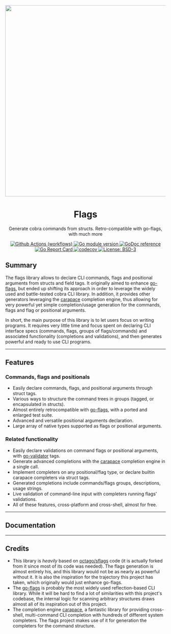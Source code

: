 
<div align="center">
  <a href="https://github.com/reeflective/flags">
    <img alt="" src="" width="600">
  </a>
  <br> <h1> Flags </h1>

  <p>  Generate cobra commands from structs. Retro-compatible with go-flags, with much more </p>
</div>


<!-- Badges -->
<p align="center">
  <a href="https://github.com/reeflective/flags/actions/workflows/go.yml">
    <img src="https://github.com/reeflective/flags/actions/workflows/go.yml/badge.svg?branch=main"
      alt="Github Actions (workflows)" />
  </a>

  <a href="https://github.com/reeflective/flags">
    <img src="https://img.shields.io/github/go-mod/go-version/reeflective/flags.svg"
      alt="Go module version" />
  </a>

  <a href="https://godoc.org/reeflective/go/flags">
    <img src="https://img.shields.io/badge/godoc-reference-blue.svg"
      alt="GoDoc reference" />
  </a>

  <a href="https://goreportcard.com/report/github.com/reeflective/flags">
    <img src="https://goreportcard.com/badge/github.com/reeflective/flags"
      alt="Go Report Card" />
  </a>

  <a href="https://codecov.io/gh/reeflective/flags">
    <img src="https://codecov.io/gh/reeflective/flags/branch/main/graph/badge.svg"
      alt="codecov" />
  </a>

  <a href="https://opensource.org/licenses/BSD-3-Clause">
    <img src="https://img.shields.io/badge/License-BSD_3--Clause-blue.svg"
      alt="License: BSD-3" />
  </a>
</p>

## Summary

The flags library allows to declare CLI commands, flags and positional arguments from structs and field tags.
It originally aimed to enhance [go-flags](https://github.com/jessevdk/go-flags), but ended up shifting its approach in order to leverage the widely 
used and battle-tested cobra CLI library. In addition, it provides other generators leveraging the [carapace](https://github.com/rsteube/carapace)
completion engine, thus allowing for very powerful yet simple completion/usage generation for the commands,
flags and flag or positional arguments.

In short, the main purpose of this library is to let users focus on writing programs. It requires very little 
time and focus spent on declaring CLI interface specs (commands, flags, groups of flags/commands) and associated 
functionality (completions and validations), and then generates powerful and ready to use CLI programs.

-----

## Features 

### Commands, flags and positionals
- Easily declare commands, flags, and positional arguments through struct tags.
- Various ways to structure the command trees in groups (tagged, or encapsulated in structs).
- Almost entirely retrocompatible with [go-flags](https://github.com/jessevdk/go-flags), with a ported and enlarged test suite.
- Advanced and versatile positional arguments declaration.
- Large array of native types supported as flags or positional arguments.

### Related functionality
- Easily declare validations on command flags or positional arguments, with [go-validator](https://github.com/go-playground/validator) tags.
- Generate advanced completions with the [carapace](https://github.com/rsteube/carapace) completion engine in a single call.
- Implement completers on any positional/flag type, or declare builtin carapace completers via struct tags. 
- Generated completions include commands/flags groups, descriptions, usage strings.
- Live validation of command-line input with completers running flags' validations.
- All of these features, cross-platform and cross-shell, almost for free.

-----

## Documentation

-----

## Credits

- This library is _heavily_ based on [octago/sflags](https://github.com/octago/sflags) code (it is actually forked from it since most of its code was needed).
  The flags generation is almost entirely his, and this library would not be as nearly as powerful without it. It is also
  the inspiration for the trajectory this project has taken, which originally would just enhance go-flags.
- The [go-flags](https://github.com/jessevdk/go-flags) is probably the most widely used reflection-based CLI library. While it will be hard to find a lot of 
  similarities with this project's codebase, the internal logic for scanning arbitrary structures draws almost all of its
  inspiration out of this project.
- The completion engine [carapace](https://github.com/rsteube/carapace), a fantastic library for providing cross-shell, multi-command CLI completion with hundreds 
  of different system completers. The flags project makes use of it for generation the completers for the command structure.
